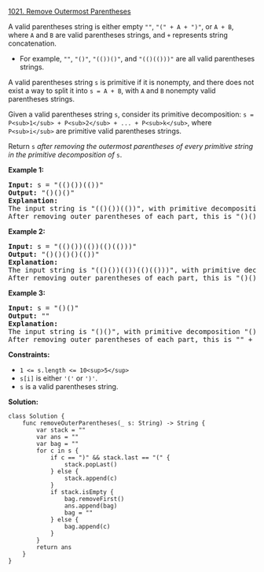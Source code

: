 [1021. Remove Outermost Parentheses](https://leetcode.com/problems/remove-outermost-parentheses/)

A valid parentheses string is either empty `""`, `"(" + A + ")"`, or `A + B`, where `A` and `B` are valid parentheses strings, and `+` represents string concatenation.

* For example, `""`, `"()"`, `"(())()"`, and `"(()(()))"` are all valid parentheses strings.

A valid parentheses string `s` is primitive if it is nonempty, and there does not exist a way to split it into `s = A + B`, with `A` and `B` nonempty valid parentheses strings.

Given a valid parentheses string `s`, consider its primitive decomposition: `s = P<sub>1</sub> + P<sub>2</sub> + ... + P<sub>k</sub>`, where `P<sub>i</sub>` are primitive valid parentheses strings.

Return `s` *after removing the outermost parentheses of every primitive string in the primitive decomposition of* `s`.

**Example 1:**

<pre><strong>Input:</strong> s = "(()())(())"
<strong>Output:</strong> "()()()"
<strong>Explanation:</strong> 
The input string is "(()())(())", with primitive decomposition "(()())" + "(())".
After removing outer parentheses of each part, this is "()()" + "()" = "()()()".
</pre>

**Example 2:**

<pre><strong>Input:</strong> s = "(()())(())(()(()))"
<strong>Output:</strong> "()()()()(())"
<strong>Explanation:</strong> 
The input string is "(()())(())(()(()))", with primitive decomposition "(()())" + "(())" + "(()(()))".
After removing outer parentheses of each part, this is "()()" + "()" + "()(())" = "()()()()(())".
</pre>

**Example 3:**

<pre><strong>Input:</strong> s = "()()"
<strong>Output:</strong> ""
<strong>Explanation:</strong> 
The input string is "()()", with primitive decomposition "()" + "()".
After removing outer parentheses of each part, this is "" + "" = "".
</pre>

**Constraints:**

* `1 <= s.length <= 10<sup>5</sup>`
* `s[i]` is either `'('` or `')'`.
* `s` is a valid parentheses string.

**Solution:**

```
class Solution {
    func removeOuterParentheses(_ s: String) -> String {
        var stack = ""
        var ans = ""
        var bag = ""
        for c in s {
            if c == ")" && stack.last == "(" {
                stack.popLast()
            } else {
                stack.append(c)
            }
            if stack.isEmpty {
                bag.removeFirst()
                ans.append(bag)
                bag = ""
            } else {
                bag.append(c)
            }
        }
        return ans
    }
}
```
